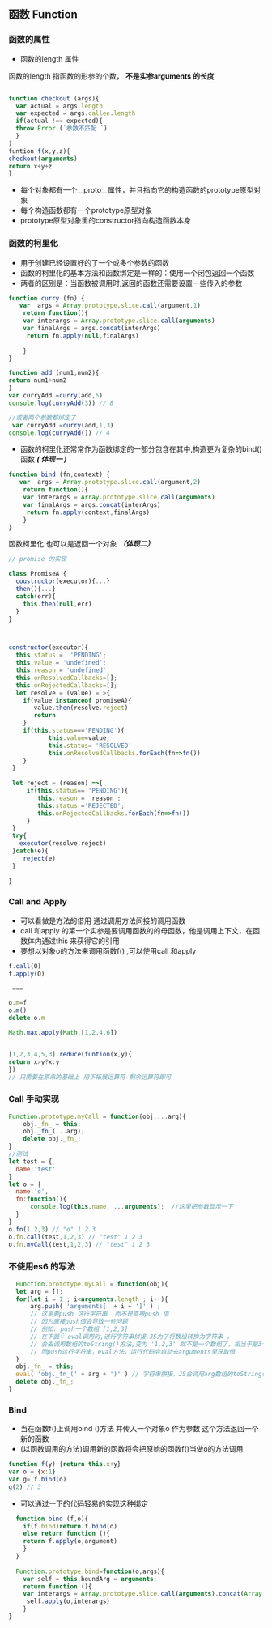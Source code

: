   ##  函数 Function 
  
  ### 函数的属性
  
 + 函数的length 属性
  
  函数的length 指函数的形参的个数， **不是实参arguments 的长度**
   
   ```js 
   
   function checkout (args){
     var actual = args.length
     var expected = args.callee.length 
     if(actual !== expected){
     throw Error (`参数不匹配 `)
     }
   )
   funtion f(x,y,z){
   checkout(arguments)
   return x+y+z
   }

   ```
   
   + 每个对象都有一个__proto__属性，并且指向它的构造函数的prototype原型对象
   + 每个构造函数都有一个prototype原型对象
   + prototype原型对象里的constructor指向构造函数本身
   
   ### 函数的柯里化
   
  + 用于创建已经设置好的了一个或多个参数的函数
  + 函数的柯里化的基本方法和函数绑定是一样的：使用一个闭包返回一个函数
  + 两者的区别是：当函数被调用时,返回的函数还需要设置一些传入的参数
  
  
 ``` js
 function curry (fn) {
    var  args = Array.prototype.slice.call(argument,1)
     return function(){
     var interargs = Array.prototype.slice.call(arguments)
     var finalArgs = args.concat(interArgs)
      return fn.apply(null,finalArgs)
        
     }
 }
 
 function add (num1,num2){
 return num1+num2
 }
 var curryAdd =curry(add,5)
 console.log(curryAdd(3)) // 8
 
 //或者两个参数都绑定了
  var curryAdd =curry(add,1,3)
 console.log(curryAdd()) // 4
 
 ```
 + 函数的柯里化还常常作为函数绑定的一部分包含在其中,构造更为复杂的bind() 函数  ***( 体现一 )***
 
 ```js  
function bind (fn,context) {
    var  args = Array.prototype.slice.call(argument,2)
     return function(){
     var interargs = Array.prototype.slice.call(arguments)
     var finalArgs = args.concat(interArgs)
      return fn.apply(context,finalArgs)
     }
 }
 
 ```
 函数柯里化  也可以是返回一个对象  ***（体现二）***
 
 ```js
 // promise 的实现
 
 class PromiseA {
   coustructor(executor){...}
   then(){...}
   catch(err){
     this.then(null,err)
   }
 }
 
 
 
 constructor(executor){
   this.status =  'PENDING';
   this.value = 'undefined';
   this.reason = 'undefined';
   this.onResolvedCallbacks=[];
   this.onRejectedCallbacks=[];
   let resolve = (value) = >{
     if(value instanceof promiseA){
        value.then(resolve.reject)
        return 
     }
     if(this.status==='PENDING'){
            this.value=value;
            this.status= 'RESOLVED'
            this.onResolvedCallbacks.forEach(fn=>fn())
     }
  }
  
  let reject = (reason) =>{
      if(this.status== 'PENDING'){
         this.reason =  reason ;
         this.status ='REJECTED';
         this.onRejectedCallbacks.forEach(fn=>fn())
      }
  }
  try{
    executor(resolve,reject)
  }catch(e){
     reject(e)
  }
   
 }
 
 
 ```
  
   
   
   ### Call and Apply
   
   + 可以看做是方法的借用 通过调用方法间接的调用函数
   + call 和apply 的第一个实参是要调用函数的的母函数，他是调用上下文，在函数体内通过this 来获得它的引用
   + 要想以对象o的方法来调用函数f() ,可以使用call 和apply
   
  ```js
  f.call(O)
  f.apply(O)

   === 

  o.m=f
  o.m()
  delete o.m

  Math.max.apply(Math,[1,2,4,6])


  [1,2,3,4,5,3].reduce(funtion(x,y){
  return x>y?x:y
  })
  // 只需要在原来的基础上 用下拓展运算符 剩余运算符即可
  ```

 ### Call 手动实现
```js
Function.prototype.myCall = function(obj,...arg){
    obj._fn_ = this;
    obj._fn_(...arg);
    delete obj._fn_;
}
//测试
let test = {
  name:'test'
}
let o = {
  name:'o',
  fn:function(){
      console.log(this.name, ...arguments);  //这里把参数显示一下
  }
}
o.fn(1,2,3) // "o" 1 2 3
o.fn.call(test,1,2,3) // "test" 1 2 3
o.fn.myCall(test,1,2,3) // "test" 1 2 3
  ```
  
  
  ###  不使用es6 的写法   

```js 
  Function.prototype.myCall = function(obj){
  let arg = [];
  for(let i = 1 ; i<arguments.length ; i++){
      arg.push( 'arguments[' + i + ']' ) ;
      // 这里要push 这行字符串  而不是直接push 值
      // 因为直接push值会导致一些问题
      // 例如: push一个数组 [1,2,3]
      // 在下面👇 eval调用时,进行字符串拼接,JS为了将数组转换为字符串 ，
      // 会去调用数组的toString()方法,变为 '1,2,3' 就不是一个数组了，相当于是3个参数.
      // 而push这行字符串，eval方法，运行代码会自动去arguments里获取值
  }
  obj._fn_ = this;
  eval( 'obj._fn_(' + arg + ')' ) // 字符串拼接，JS会调用arg数组的toString()方法，这样就传入了所有参数
  delete obj._fn_;
}

```
 
### Bind

+ 当在函数f()上调用bind ()方法 并传入一个对象o 作为参数 这个方法返回一个新的函数
+ (以函数调用的方法)调用新的函数将会把原始的函数f()当做o的方法调用 
```js
function f(y) {return this.x+y}
var o = {x:1}
var g= f.bind(o)
g(2) // 3
```

 
+ 可以通过一下的代码轻易的实现这种绑定
```js 
  function bind (f,o){
    if(f.bind)return f.bind(o)
    else return function (){
    return f.apply(o,argument)
    }
  }
  
  Function.prototype.bind=function(o,args){
    var self = this,boundArg = arguments; 
    return function (){
    var interargs = Array.prototype.slice.call(arguments).concat(Array.prototype.slice.call(boundArg))
     self.apply(o,interargs)
    }
}
```
  

  
      
 
